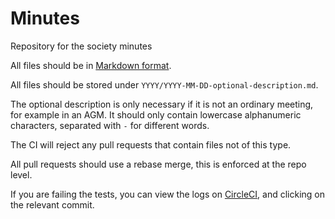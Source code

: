 # Minutes

Repository for the society minutes

All files should be in [Markdown format](https://github.com/adam-p/markdown-here/wiki/Markdown-Cheatsheet).

All files should be stored under `YYYY/YYYY-MM-DD-optional-description.md`.

The optional description is only necessary if it is not an ordinary meeting, for example in an AGM. It should only contain lowercase alphanumeric characters, separated with `-` for different words.

The CI will reject any pull requests that contain files not of this type.

All pull requests should use a rebase merge, this is enforced at the repo level.

If you are failing the tests, you can view the logs on [CircleCI](https://circleci.com/gh/roboticsoutreach/minutes), and clicking on the relevant commit.
